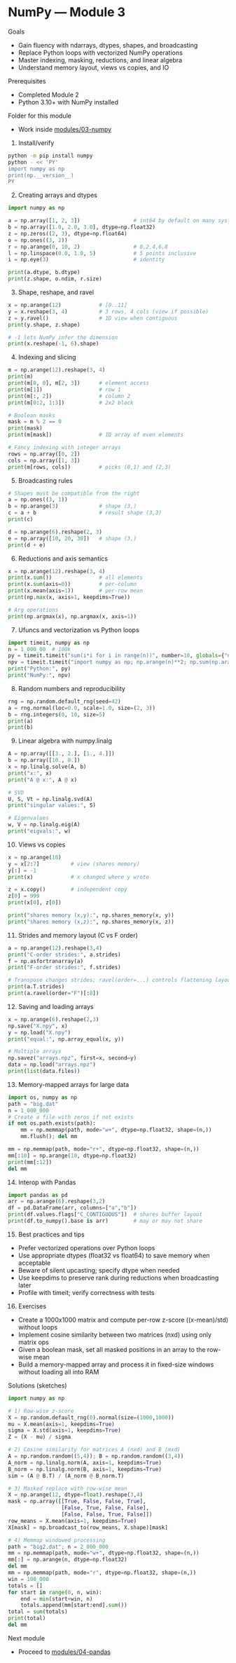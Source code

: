 # NumPy — Module 3

Goals
- Gain fluency with ndarrays, dtypes, shapes, and broadcasting
- Replace Python loops with vectorized NumPy operations
- Master indexing, masking, reductions, and linear algebra
- Understand memory layout, views vs copies, and IO

Prerequisites
- Completed Module 2
- Python 3.10+ with NumPy installed

Folder for this module
- Work inside [modules/03-numpy](modules/03-numpy)

1) Install/verify
```bash
python -m pip install numpy
python - << 'PY'
import numpy as np
print(np.__version__)
PY
```

2) Creating arrays and dtypes
```python
import numpy as np

a = np.array([1, 2, 3])                 # int64 by default on many systems
b = np.array([1.0, 2.0, 3.0], dtype=np.float32)
z = np.zeros((2, 3), dtype=np.float64)
o = np.ones((3, 2))
r = np.arange(0, 10, 2)                 # 0,2,4,6,8
l = np.linspace(0.0, 1.0, 5)            # 5 points inclusive
i = np.eye(3)                           # identity

print(a.dtype, b.dtype)
print(z.shape, o.ndim, r.size)
```

3) Shape, reshape, and ravel
```python
x = np.arange(12)            # [0..11]
y = x.reshape(3, 4)          # 3 rows, 4 cols (view if possible)
z = y.ravel()                # 1D view when contiguous
print(y.shape, z.shape)

# -1 lets NumPy infer the dimension
print(x.reshape(-1, 6).shape)
```

4) Indexing and slicing
```python
m = np.arange(12).reshape(3, 4)
print(m)
print(m[0, 0], m[2, 3])      # element access
print(m[1])                  # row 1
print(m[:, 2])               # column 2
print(m[0:2, 1:3])           # 2x2 block

# Boolean masks
mask = m % 2 == 0
print(mask)
print(m[mask])               # 1D array of even elements

# Fancy indexing with integer arrays
rows = np.array([0, 2])
cols = np.array([1, 3])
print(m[rows, cols])         # picks (0,1) and (2,3)
```

5) Broadcasting rules
```python
# Shapes must be compatible from the right
a = np.ones((3, 1))
b = np.arange(3)             # shape (3,)
c = a + b                    # result shape (3,3)
print(c)

d = np.arange(6).reshape(2, 3)
e = np.array([10, 20, 30])   # shape (3,)
print(d + e)
```

6) Reductions and axis semantics
```python
x = np.arange(12).reshape(3, 4)
print(x.sum())               # all elements
print(x.sum(axis=0))         # per-column
print(x.mean(axis=1))        # per-row mean
print(np.max(x, axis=1, keepdims=True))

# Arg operations
print(np.argmax(x), np.argmax(x, axis=1))
```

7) Ufuncs and vectorization vs Python loops
```python
import timeit, numpy as np
n = 1_000_00  # 100k
py = timeit.timeit("sum(i*i for i in range(n))", number=10, globals={"n": n})
npv = timeit.timeit("import numpy as np; np.arange(n)**2; np.sum(np.arange(n)**2)", number=10, globals={"n": n})
print("Python:", py)
print("NumPy:", npv)
```

8) Random numbers and reproducibility
```python
rng = np.random.default_rng(seed=42)
a = rng.normal(loc=0.0, scale=1.0, size=(2, 3))
b = rng.integers(0, 10, size=5)
print(a)
print(b)
```

9) Linear algebra with numpy.linalg
```python
A = np.array([[3., 2.], [1., 4.]])
b = np.array([10., 8.])
x = np.linalg.solve(A, b)
print("x:", x)
print("A @ x:", A @ x)

# SVD
U, S, Vt = np.linalg.svd(A)
print("singular values:", S)

# Eigenvalues
w, V = np.linalg.eig(A)
print("eigvals:", w)
```

10) Views vs copies
```python
x = np.arange(10)
y = x[2:7]          # view (shares memory)
y[:] = -1
print(x)            # x changed where y wrote

z = x.copy()        # independent copy
z[0] = 999
print(x[0], z[0])

print("shares memory (x,y):", np.shares_memory(x, y))
print("shares memory (x,z):", np.shares_memory(x, z))
```

11) Strides and memory layout (C vs F order)
```python
a = np.arange(12).reshape(3,4)
print("C-order strides:", a.strides)
f = np.asfortranarray(a)
print("F-order strides:", f.strides)

# Transpose changes strides; ravel(order=...) controls flattening layout
print(a.T.strides)
print(a.ravel(order="F")[:8])
```

12) Saving and loading arrays
```python
x = np.arange(6).reshape(2,3)
np.save("X.npy", x)
y = np.load("X.npy")
print("equal:", np.array_equal(x, y))

# Multiple arrays
np.savez("arrays.npz", first=x, second=y)
data = np.load("arrays.npz")
print(list(data.files))
```

13) Memory-mapped arrays for large data
```python
import os, numpy as np
path = "big.dat"
n = 1_000_000
# Create a file with zeros if not exists
if not os.path.exists(path):
    mm = np.memmap(path, mode="w+", dtype=np.float32, shape=(n,))
    mm.flush(); del mm

mm = np.memmap(path, mode="r+", dtype=np.float32, shape=(n,))
mm[:10] = np.arange(10, dtype=np.float32)
print(mm[:12])
del mm
```

14) Interop with Pandas
```python
import pandas as pd
arr = np.arange(6).reshape(3,2)
df = pd.DataFrame(arr, columns=["a","b"])
print(df.values.flags["C_CONTIGUOUS"])  # shares buffer layout
print(df.to_numpy().base is arr)        # may or may not share
```

15) Best practices and tips
- Prefer vectorized operations over Python loops
- Use appropriate dtypes (float32 vs float64) to save memory when acceptable
- Beware of silent upcasting; specify dtype when needed
- Use keepdims to preserve rank during reductions when broadcasting later
- Profile with timeit; verify correctness with tests

16) Exercises
- Create a 1000x1000 matrix and compute per-row z-score ((x-mean)/std) without loops
- Implement cosine similarity between two matrices (nxd) using only matrix ops
- Given a boolean mask, set all masked positions in an array to the row-wise mean
- Build a memory-mapped array and process it in fixed-size windows without loading all into RAM

Solutions (sketches)
```python
import numpy as np

# 1) Row-wise z-score
X = np.random.default_rng(0).normal(size=(1000,1000))
mu = X.mean(axis=1, keepdims=True)
sigma = X.std(axis=1, keepdims=True)
Z = (X - mu) / sigma

# 2) Cosine similarity for matrices A (nxd) and B (mxd)
A = np.random.random((5,4)); B = np.random.random((3,4))
A_norm = np.linalg.norm(A, axis=1, keepdims=True)
B_norm = np.linalg.norm(B, axis=1, keepdims=True)
sim = (A @ B.T) / (A_norm @ B_norm.T)

# 3) Masked replace with row-wise mean
X = np.arange(12, dtype=float).reshape(3,4)
mask = np.array([[True, False, False, True],
                 [False, True, False, False],
                 [False, False, True, False]])
row_means = X.mean(axis=1, keepdims=True)
X[mask] = np.broadcast_to(row_means, X.shape)[mask]

# 4) Memmap windowed processing
path = "big2.dat"; n = 2_000_000
mm = np.memmap(path, mode="w+", dtype=np.float32, shape=(n,))
mm[:] = np.arange(n, dtype=np.float32)
del mm
mm = np.memmap(path, mode="r", dtype=np.float32, shape=(n,))
win = 100_000
totals = []
for start in range(0, n, win):
    end = min(start+win, n)
    totals.append(mm[start:end].sum())
total = sum(totals)
print(total)
del mm
```

Next module
- Proceed to [modules/04-pandas](modules/04-pandas)